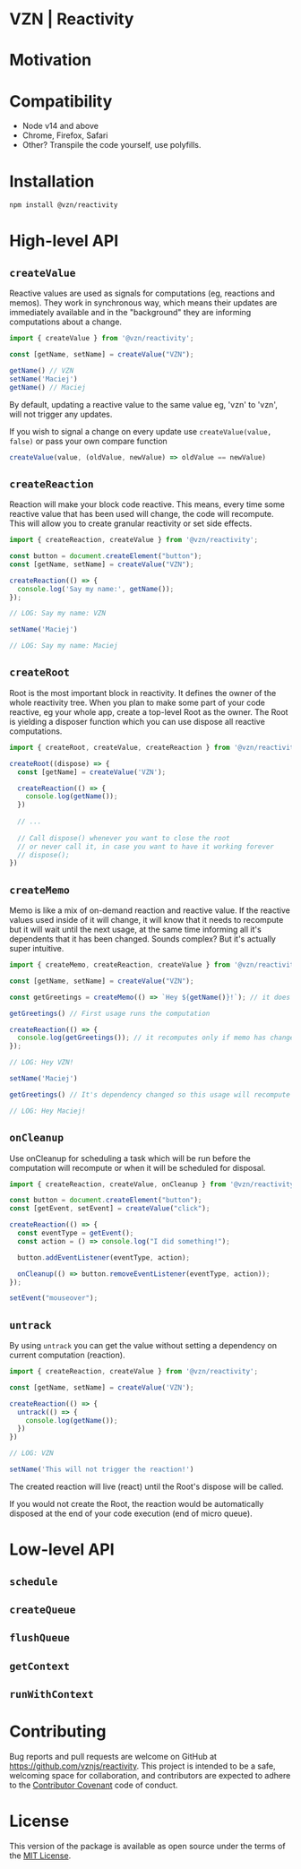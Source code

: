 # VZN | Reactivity

# Motivation

# Compatibility

- Node v14 and above
- Chrome, Firefox, Safari
- Other? Transpile the code yourself, use polyfills.

# Installation

```sh
npm install @vzn/reactivity
```

# High-level API

## `createValue`

Reactive values are used as signals for computations (eg, reactions and memos). They work in synchronous way, which means their updates are immediately available and in the "background" they are informing computations about a change.

```js
import { createValue } from '@vzn/reactivity';

const [getName, setName] = createValue("VZN");

getName() // VZN
setName('Maciej')
getName() // Maciej
```

By default, updating a reactive value to the same value eg, 'vzn' to 'vzn', will not trigger any updates.

If you wish to signal a change on every update use `createValue(value, false)` or pass your own compare function
```js
createValue(value, (oldValue, newValue) => oldValue == newValue)
```

## `createReaction`

Reaction will make your block code reactive. This means, every time some reactive value that has been used will change, the code will recompute. This will allow you to create granular reactivity or set side effects.

```js
import { createReaction, createValue } from '@vzn/reactivity';

const button = document.createElement("button");
const [getName, setName] = createValue("VZN");

createReaction(() => {
  console.log('Say my name:', getName());
});

// LOG: Say my name: VZN

setName('Maciej')

// LOG: Say my name: Maciej
```

## `createRoot`

Root is the most important block in reactivity. It defines the owner of the whole reactivity tree. When you plan to make some part of your code reactive, eg your whole app, create a top-level Root as the owner. The Root is yielding a disposer function which you can use dispose all reactive computations.

```js
import { createRoot, createValue, createReaction } from '@vzn/reactivity';

createRoot((dispose) => {
  const [getName] = createValue('VZN');

  createReaction(() => {
    console.log(getName());
  })
  
  // ...
  
  // Call dispose() whenever you want to close the root
  // or never call it, in case you want to have it working forever
  // dispose(); 
})
```

## `createMemo`

Memo is like a mix of on-demand reaction and reactive value. If the reactive values used inside of it will change, it will know that it needs to recompute but it will wait until the next usage, at the same time informing all it's dependents that it has been changed. Sounds complex? But it's actually super intuitive.

```js
import { createMemo, createReaction, createValue } from '@vzn/reactivity';

const [getName, setName] = createValue("VZN");

const getGreetings = createMemo(() => `Hey ${getName()}!`); // it does not compute just yet

getGreetings() // First usage runs the computation

createReaction(() => {
  console.log(getGreetings()); // it recomputes only if memo has changed
});

// LOG: Hey VZN!

setName('Maciej')

getGreetings() // It's dependency changed so this usage will recompute it again

// LOG: Hey Maciej!
```

## `onCleanup`

Use onCleanup for scheduling a task which will be run before the computation will recompute or when it will be scheduled for disposal.

```js
import { createReaction, createValue, onCleanup } from '@vzn/reactivity';

const button = document.createElement("button");
const [getEvent, setEvent] = createValue("click");

createReaction(() => {
  const eventType = getEvent();
  const action = () => console.log("I did something!");

  button.addEventListener(eventType, action);

  onCleanup(() => button.removeEventListener(eventType, action));
});

setEvent("mouseover");
```

## `untrack`

By using `untrack` you can get the value without setting a dependency on current computation (reaction).

```js
import { createReaction, createValue } from '@vzn/reactivity';

const [getName, setName] = createValue('VZN');

createReaction(() => {
  untrack(() => {
    console.log(getName());
  })
})

// LOG: VZN

setName('This will not trigger the reaction!')
```

The created reaction will live (react) until the Root's dispose will be called.

If you would not create the Root, the reaction would be automatically disposed at the end of your code execution (end of micro queue).

# Low-level API

## `schedule`

## `createQueue`

## `flushQueue`

## `getContext`

## `runWithContext`

# Contributing

Bug reports and pull requests are welcome on GitHub at https://github.com/vznjs/reactivity. This project is intended to be a safe, welcoming space for collaboration, and contributors are expected to adhere to the [Contributor Covenant](contributor-covenant.org) code of conduct.

# License

This version of the package is available as open source under the terms of the [MIT License](http://opensource.org/licenses/MIT).
